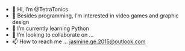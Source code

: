 - 👋 Hi, I’m @TetraTonics
- 👀 Besides programming, I’m interested in video games and graphic design
- 🌱 I’m currently learning Python 
- 💞️ I’m looking to collaborate on ...
- 📫 How to reach me ... jasmine.ge.2015@outlook.com

<!---
TetraTonics/TetraTonics is a ✨ special ✨ repository because its `README.md` (this file) appears on your GitHub profile.
You can click the Preview link to take a look at your changes.



how do i professionalism.
answer: you don't!
--->
